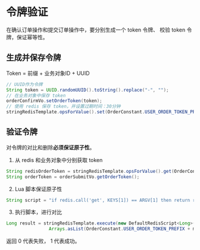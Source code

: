 # 令牌验证

在确认订单操作和提交订单操作中，要分别生成一个 token 令牌、 校验 token 令牌，保证幂等性。

## 生成并保存令牌

Token = 前缀 + 业务对象ID + UUID

```java
// UUID作为令牌
String token = UUID.randomUUID().toString().replace("-", "");
// 在业务对象中保存 token
orderConfirmVo.setOrderToken(token);
// 使用 redis 保存 token，并设置过期时间：30分钟
stringRedisTemplate.opsForValue().set(OrderConstant.USER_ORDER_TOKEN_PREFIX + memberRespVo.getId(), token, 30, TimeUnit.MINUTES);
```

## 验证令牌

对令牌的对比和删除**必须保证原子性**。

1. 从 redis 和业务对象中分别获取 token

```java
String redisOrderToken = stringRedisTemplate.opsForValue().get(OrderConstant.USER_ORDER_TOKEN_PREFIX + memberRespVo.getId());
String orderToken = orderSubmitVo.getOrderToken();
```

2. Lua 脚本保证原子性

```java
String script = "if redis.call('get', KEYS[1]) == ARGV[1] then return redis.call('del', KEYS[1]) else return 0 end";
```

3. 执行脚本，进行对比

```java
Long result = stringRedisTemplate.execute(new DefaultRedisScript<Long>(script, Long.class),
                Arrays.asList(OrderConstant.USER_ORDER_TOKEN_PREFIX + memberRespVo.getId()), orderToken);
```

返回 0 代表失败，  1 代表成功。